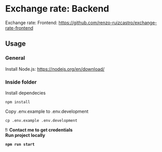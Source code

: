 # Exchange rate: Backend
Exchange rate: Frontend: https://github.com/renzo-ruizcastro/exchange-rate-frontend <br>
## Usage
### General
Install Node.js: https://nodejs.org/en/download/ <br>
### Inside folder
Install dependecies
```
npm install
```
Copy .env.example to .env.development
```
cp .env.example .env.development
```
<strong>!: Contact me to get credentials<strong> <br>
Run project locally
```
npm run start
```
